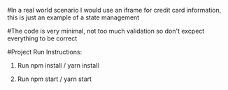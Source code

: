 #In a real world scenario I would use an iframe for credit card information, this is just an example of a state management

#The code is very minimal, not too much validation so don't excpect everything to be correct

#Project Run Instructions:

1. Run npm install / yarn install

2. Run npm start / yarn start
